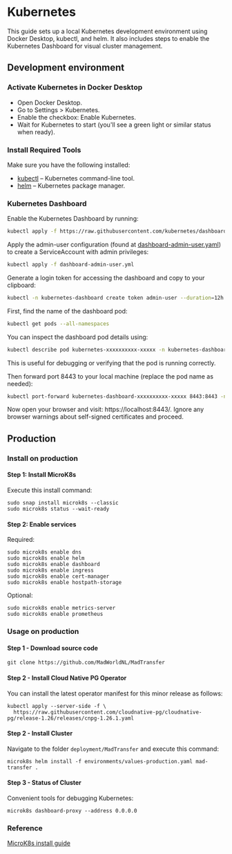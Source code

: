 # Kubernetes
This guide sets up a local Kubernetes development environment using Docker Desktop, kubectl, and helm. It also includes steps to enable the Kubernetes Dashboard for visual cluster management.

## Development environment
### Activate Kubernetes in Docker Desktop
* Open Docker Desktop.
* Go to Settings > Kubernetes.
* Enable the checkbox: Enable Kubernetes.
* Wait for Kubernetes to start (you'll see a green light or similar status when ready).

### Install Required Tools
Make sure you have the following installed:
* [kubectl](https://kubernetes.io/docs/tasks/tools/) – Kubernetes command-line tool. 
* [helm](https://helm.sh/docs/intro/install/) – Kubernetes package manager.

### Kubernetes Dashboard
Enable the Kubernetes Dashboard by running:
```bash
kubectl apply -f https://raw.githubusercontent.com/kubernetes/dashboard/v2.2.0/aio/deploy/recommended.yaml
```

Apply the admin-user configuration (found at [dashboard-admin-user.yaml](../deployment/development/dashboard-admin-user.yml)) to create a ServiceAccount with admin privileges:
```bash
kubectl apply -f dashboard-admin-user.yml
```

Generate a login token for accessing the dashboard and copy to your clipboard:
```bash
kubectl -n kubernetes-dashboard create token admin-user --duration=12h
```
First, find the name of the dashboard pod:
```bash
kubectl get pods --all-namespaces
```
You can inspect the dashboard pod details using:
```bash
kubectl describe pod kubernetes-xxxxxxxxxx-xxxxx -n kubernetes-dashboard
```
This is useful for debugging or verifying that the pod is running correctly.

Then forward port 8443 to your local machine (replace the pod name as needed):
```bash
kubectl port-forward kubernetes-dashboard-xxxxxxxxxx-xxxxx 8443:8443 -n kubernetes-dashboard
```

Now open your browser and visit: https://localhost:8443/. Ignore any browser warnings about self-signed certificates and proceed.

## Production
### Install on production
#### Step 1: Install MicroK8s
Execute this install command:
```shell
sudo snap install microk8s --classic
sudo microk8s status --wait-ready
```

#### Step 2: Enable services
Required:
```shell
sudo microk8s enable dns
sudo microk8s enable helm
sudo microk8s enable dashboard
sudo microk8s enable ingress
sudo microk8s enable cert-manager
sudo microk8s enable hostpath-storage
```

Optional:
```shell
sudo microk8s enable metrics-server
sudo microk8s enable prometheus
```

### Usage on production
#### Step 1 - Download source code
```shell
git clone https://github.com/MadWorldNL/MadTransfer
```

#### Step 2 - Install Cloud Native PG Operator
You can install the latest operator manifest for this minor release as follows:
```shell
kubectl apply --server-side -f \
  https://raw.githubusercontent.com/cloudnative-pg/cloudnative-pg/release-1.26/releases/cnpg-1.26.1.yaml
```

#### Step 2 - Install Cluster
Navigate to the folder `deployment/MadTransfer` and execute this command:
```shell
microk8s helm install -f environments/values-production.yaml mad-transfer .
```

#### Step 3 - Status of Cluster
Convenient tools for debugging Kubernetes:
```shell
microk8s dashboard-proxy --address 0.0.0.0
```

### Reference
[MicroK8s install guide](https://microk8s.io/)